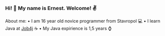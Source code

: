 ### Hi! 👋 My name is Ernest. Welcome! ✌️
About me:
• I am 16 year old novice programmer from Stavropol 💻
• I learn Java at [Job4j](https://job4j.ru/) ☕
• My Java expirience is 1,5 years ⌚

<!--
**ernesttun/ernesttun** is a ✨ _special_ ✨ repository because its `README.md` (this file) appears on your GitHub profile.

Here are some ideas to get you started:

- 🔭 I’m currently working on ...
- 🌱 I’m currently learning ...
- 👯 I’m looking to collaborate on ...
- 🤔 I’m looking for help with ...
- 💬 Ask me about ...
- 📫 How to reach me: ...
- 😄 Pronouns: ...
- ⚡ Fun fact: ...
-->
